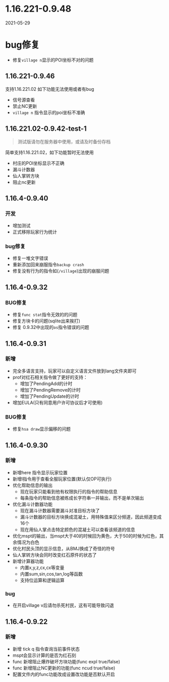 # 1.16.221-0.9.48

2021-05-29

# bug修复

- 修复`village n`显示的POI坐标不对的问题

## 1.16.221-0.9.46

支持1.16.221.02 如下功能无法使用或者有bug

- 信号源查看
- 禁止NC更新
- `village n` 指令显示的poi坐标不准确

## 1.16.221.02-0.9.42-test-1

> 测试版请勿在服务器中使用，或请及时备份存档

简单支持1.16.221.02，如下功能暂时无法使用

- 村庄的POI坐标显示不正确
- 漏斗计数器
- 仙人掌转方块
- 阻止nc更新

## 1.16.4-0.9.40

### 开发

- 增加测试
- 正式移除玩家行为统计

### bug修复

- 修复一堆文字错误
- 重新添加回来崩服指令`backup crash`
- 修复没有行为的指令如(`/village`)出现的崩服问题

## 1.16.4-0.9.32

### BUG修复

- 修复`func stat`指令无效的的问题
- 修复方块卡的问题(sqlite出来挨打)
- 修复 0.9.32中出现的`os`指令错误的问题

## 1.16.4-0.9.31

### 新增

- 完全多语言支持，玩家可以自定义语言文件放到lang文件夹即可
- prof对红石相关指令做了更好的支持：
    - 增加了PendingAdd的计时
    - 增加了PendingRemove的计时
    - 增加了PendingUpdate的计时
- 增加EULA(只有同意用户许可协议后才可使用)

### BUG修复

- 修复`hsa draw`显示偏移的问题

## 1.16.4-0.9.30

### 新增

- 新增here 指令显示玩家位置
- 新增l指令用于查看全服玩家位置(默认仅OP可执行)
- 优化帮助信息的输出
    - 现在玩家只能看到他有权限执行的指令的帮助信息
    - 每条指令的帮助信息被练成长字符串一并输出，而不是单次输出
- 优化漏斗计数器功能
    - 现在漏斗计数器需要漏斗对准目标方块了
    - 漏斗计数器的目标方块换成混凝土，用特殊值来区分频道，因此频道变成16个
    - 现在用仙人掌点击特定颜色的混凝土可以查看该频道的信息
- 优化mspt的输出，当mspt大于40的时候回为黄色，大于50的时候为红色，其余情况为白色
- 优化村民头顶的显示信息，从BMJ换成了奇怪的符号
- 仙人掌转方块会同时改变红石原件的状态了
- 新增计算器功能
    - 内置x,y,z,cx,cx等变量
    - 内置sum,sin,cos,tan,log等函数
    - 支持位运算和逻辑运算

### bug

- 在开启village v后请勿杀死村民，这有可能导致闪退

## 1.16.4-0.9.22

### 新增

- 新增 tick q 指令查询当前事件状态
- mspt会显示计算的是否为红石刻
- func 新增阻止爆炸破坏方块功能(func expl true/false)
- func 新增阻止NC更新的功能(func ncud true/false)
- 配置文件内的func功能改成设置改功能是否默认开启